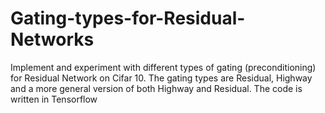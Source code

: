 # Gating-types-for-Residual-Networks
Implement and experiment with different types of gating (preconditioning) for Residual Network on Cifar 10. The gating types are Residual, Highway and a more general version of both Highway and Residual. The code is written in Tensorflow
